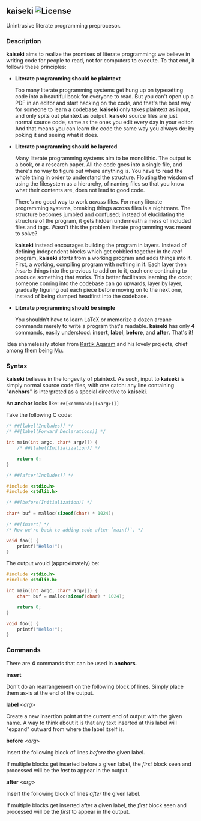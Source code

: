 ## kaiseki ![License](https://img.shields.io/badge/license-BSD--3-ff69b4.png)

Unintrusive literate programming preprocesor.

### Description

**kaiseki** aims to realize the promises of literate programming: we believe in
writing code for people to read, not for computers to execute. To that end,
it follows these principles:

+ **Literate programming should be plaintext**
  
  Too many literate programming systems get hung up on typesetting code into
  a beautiful book for everyone to read. But you can't open up a PDF in an
  editor and start hacking on the code, and that's the best way for someone
  to learn a codebase. **kaiseki** only takes plaintext as input, and only
  spits out plaintext as output. **kaiseki** source files are just normal
  source code, same as the ones you edit every day in your editor. And that
  means you can learn the code the same way you always do: by poking it and
  seeing what it does.
  
+ **Literate programming should be layered**
  
  Many literate programming systems aim to be monolithic. The output is a book,
  or a research paper. All the code goes into a single file, and there's no
  way to figure out where anything is. You have to read the whole thing in order
  to understand the structure. Flouting the wisdom of using the filesystem
  as a hierarchy, of naming files so that you know what their contents are,
  does not lead to good code. 
  
  There's no good way to work *across* files. For many literate programming
  systems, breaking things across files is a nightmare. The structure becomes
  jumbled and confused; instead of elucidating the structure of the program,
  it gets hidden underneath a mess of included files and tags. Wasn't this
  the problem literate programming was meant to solve?
  
  **kaiseki** instead encourages building the program in layers. Instead of
  defining independent blocks which get cobbled together in the *real*
  program, **kaiseki** *starts* from a working program and adds things into
  it. First, a working, compiling program with nothing in it. Each layer
  then *inserts* things into the previous to add on to it, each one continuing
  to produce something that works. This better facilitates learning the code;
  someone coming into the codebase can go upwards, layer by layer, gradually
  figuring out each piece before moving on to the next one, instead of
  being dumped headfirst into the codebase.
  
+ **Literate programming should be simple**
  
  You shouldn't have to learn LaTeX or memorize a dozen arcane commands merely
  to write a program that's readable. **kaiseki** has only **4** commands,
  easily understood: **insert**, **label**, **before**, and **after**. That's
  it!

Idea shamelessly stolen from [Kartik Agaram](http://akkartik.name/) and his
lovely projects, chief among them being [Mu](https://github.com/akkartik/mu).

### Syntax

**kaiseki** believes in the longevity of plaintext. As such, input to **kaiseki**
is simply normal source code files, with one catch: any line containing
"**anchors**" is interpreted as a special directive to **kaiseki**.

An **anchor** looks like: `##[<command>[(<arg>)]]`

Take the following C code:

```c
/* ##[label(Includes)] */
/* ##[label(Forward Declarations)] */

int main(int argc, char* argv[]) {
    /* ##[label(Initialization)] */

    return 0;
}

/* ##[after(Includes)] */

#include <stdio.h>
#include <stdlib.h>

/* ##[before(Initialization)] */

char* buf = malloc(sizeof(char) * 1024);

/* ##[insert] */
/* Now we're back to adding code after `main()`. */

void foo() {
    printf("Hello!");
}

```

The output would (approximately) be:

```c
#include <stdio.h>
#include <stdlib.h>

int main(int argc, char* argv[]) {
    char* buf = malloc(sizeof(char) * 1024);

    return 0;
}

void foo() {
    printf("Hello!");
}
```

### Commands

There are **4** commands that can be used in **anchors**.

**insert**

Don't do an rearrangement on the following block of lines. Simply
place them as-is at the end of the output.

**label** <*arg*>

Create a new insertion point at the current end of output with the
given name. A way to think about it is that any text inserted at
this label will "expand" outward from where the label itself is.

**before** <*arg*>

Insert the following block of lines *before* the given label.

If multiple blocks get inserted before a given label, the *first*
block seen and processed will be the *last* to appear in the output.

**after** <*arg*>

Insert the following block of lines *after* the given label.

If multiple blocks get inserted after a given label, the *first*
block seen and processed will be the *first* to appear in the output.
